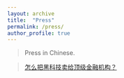 ```yaml
---
layout: archive
title:  "Press"
permalink: /press/
author_profile: true
---
```


> Press in Chinese.

> [怎么把黑科技卖给顶级金融机构？](https://mp.weixin.qq.com/s/58ZsOjX-nGfFK-2Thq_0ng)
